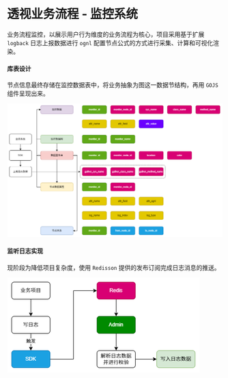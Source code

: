 # 透视业务流程 - 监控系统

业务流程监控，以展示用户行为维度的业务流程为核心，项目采用基于扩展 `logback` 日志上报数据进行 `ognl` 配置节点公式的方式进行采集、计算和可视化渲染。



#### 库表设计

节点信息最终存储在监控数据表中，将业务抽象为图这一数据节结构，再用 `GOJS` 组件呈现出来。

![库表设计](img/库表设计.png)



#### 监听日志实现

现阶段为降低项目复杂度，使用 `Redisson` 提供的发布订阅完成日志消息的推送。

![监听日志](img/业务流程.png)

